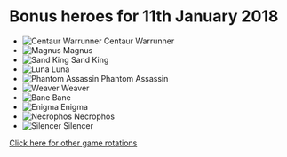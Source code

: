# Bonus heroes for 11th January 2018

- ![Centaur Warrunner](https://d1u5p3l4wpay3k.cloudfront.net/dota2_gamepedia/5/5e/Centaur_Warrunner_minimap_icon.png?version=ff8db77a89f14ec493542eaa6aa6c30a) Centaur Warrunner
- ![Magnus](https://d1u5p3l4wpay3k.cloudfront.net/dota2_gamepedia/7/7f/Magnus_minimap_icon.png?version=583d16dc4422904dc39d233516b08f8b) Magnus
- ![Sand King](https://d1u5p3l4wpay3k.cloudfront.net/dota2_gamepedia/9/9f/Sand_King_minimap_icon.png?version=e34716cc07426e8858ef36f0c8270b2b) Sand King
- ![Luna](https://d1u5p3l4wpay3k.cloudfront.net/dota2_gamepedia/8/8c/Luna_minimap_icon.png?version=fbd2d0de0e63cbd035667b874aee0947) Luna
- ![Phantom Assassin](https://d1u5p3l4wpay3k.cloudfront.net/dota2_gamepedia/c/c9/Phantom_Assassin_minimap_icon.png?version=f0d00311e39ab35cbe8dd8a28e848f30) Phantom Assassin
- ![Weaver](https://d1u5p3l4wpay3k.cloudfront.net/dota2_gamepedia/d/d5/Weaver_minimap_icon.png?version=561e03a9d3322fce7536708fb6baad19) Weaver
- ![Bane](https://d1u5p3l4wpay3k.cloudfront.net/dota2_gamepedia/0/0d/Bane_minimap_icon.png?version=f3768213ccad741f96fda77aa53d0dd2) Bane
- ![Enigma](https://d1u5p3l4wpay3k.cloudfront.net/dota2_gamepedia/0/03/Enigma_minimap_icon.png?version=316f3133c969d42a361a3956784ffc3a) Enigma
- ![Necrophos](https://d1u5p3l4wpay3k.cloudfront.net/dota2_gamepedia/a/af/Necrophos_minimap_icon.png?version=300810f6cf2545c1805cc7137c613d39) Necrophos
- ![Silencer](https://d1u5p3l4wpay3k.cloudfront.net/dota2_gamepedia/0/0f/Silencer_minimap_icon.png?version=6f55b1be66d0338ad27133f9b649e34c) Silencer

[Click here for other game rotations](https://tsunamishadow.github.io/bonusheroes/othergames)
